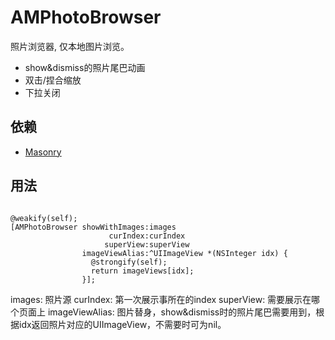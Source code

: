 # AMPhotoBrowser

照片浏览器, 仅本地图片浏览。
- show&dismiss的照片尾巴动画
- 双击/捏合缩放
- 下拉关闭

## 依赖

- [Masonry](https://github.com/SnapKit/Masonry)

## 用法

```obj-c

@weakify(self);
[AMPhotoBrowser showWithImages:images
                      curIndex:curIndex
                     superView:superView
                imageViewAlias:^UIImageView *(NSInteger idx) {
                  @strongify(self);
                  return imageViews[idx];
                }];

```

images: 照片源
curIndex: 第一次展示事所在的index
superView: 需要展示在哪个页面上
imageViewAlias: 图片替身，show&dismiss时的照片尾巴需要用到，根据idx返回照片对应的UIImageView，不需要时可为nil。
